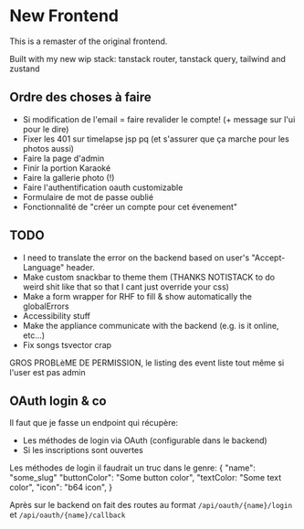 # New Frontend

This is a remaster of the original frontend.

Built with my new wip stack: tanstack router, tanstack query, tailwind and zustand

## Ordre des choses à faire

- Si modification de l'email = faire revalider le compte! (+ message sur l'ui pour le dire)
- Fixer les 401 sur timelapse jsp pq (et s'assurer que ça marche pour les photos aussi)
- Faire la page d'admin
- Finir la portion Karaoké
- Faire la gallerie photo (!)
- Faire l'authentification oauth customizable
- Formulaire de mot de passe oublié
- Fonctionnalité de "créer un compte pour cet évenement"

## TODO

- I need to translate the error on the backend based on user's "Accept-Language" header.
- Make custom snackbar to theme them (THANKS NOTISTACK to do weird shit like that so that I cant just override your css)
- Make a form wrapper for RHF to fill & show automatically the globalErrors
- Accessibility stuff
- Make the appliance communicate with the backend (e.g. is it online, etc...)
- Fix songs tsvector crap

GROS PROBLèME DE PERMISSION, le listing des event liste tout même si l'user est pas admin

## OAuth login & co

Il faut que je fasse un endpoint qui récupère:
- Les méthodes de login via OAuth (configurable dans le backend)
- Si les inscriptions sont ouvertes

Les méthodes de login il faudrait un truc dans le genre:
{
    "name": "some_slug"
    "buttonColor": "Some button color",
    "textColor: "Some text color",
    "icon": "b64 icon",
}

Après sur le backend on fait des routes au format `/api/oauth/{name}/login` et `/api/oauth/{name}/callback`
